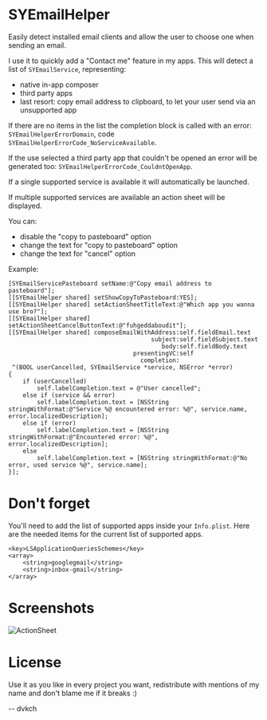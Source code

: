 SYEmailHelper
=============

Easily detect installed email clients and allow the user to choose one when sending an email.

I use it to quickly add a "Contact me" feature in my apps. This will detect a list of `SYEmailService`, representing:

- native in-app composer
- third party apps
- last resort: copy email address to clipboard, to let your user send via an unsupported app

If there are no items in the list the completion block is called with an error: `SYEmailHelperErrorDomain`, code `SYEmailHelperErrorCode_NoServiceAvailable`. 

If the use selected a third party app that couldn't be opened an error will be generated too: `SYEmailHelperErrorCode_CouldntOpenApp`.

If a single supported service is available it will automatically be launched.

If multiple supported services are available an action sheet will be displayed.

You can:

- disable the "copy to pasteboard" option
- change the text for "copy to pasteboard" option
- change the text for "cancel" option

Example:

    [SYEmailServicePasteboard setName:@"Copy email address to pasteboard"];
    [[SYEmailHelper shared] setShowCopyToPasteboard:YES];
    [[SYEmailHelper shared] setActionSheetTitleText:@"Which app you wanna use bro?"];
    [[SYEmailHelper shared] setActionSheetCancelButtonText:@"fuhgeddaboudit"];
    [[SYEmailHelper shared] composeEmailWithAddress:self.fieldEmail.text
                                            subject:self.fieldSubject.text
                                               body:self.fieldBody.text
                                       presentingVC:self
                                         completion:
     ^(BOOL userCancelled, SYEmailService *service, NSError *error)
    {
        if (userCancelled)
            self.labelCompletion.text = @"User cancelled";
        else if (service && error)
            self.labelCompletion.text = [NSString stringWithFormat:@"Service %@ encountered error: %@", service.name, error.localizedDescription];
        else if (error)
            self.labelCompletion.text = [NSString stringWithFormat:@"Encountered error: %@", error.localizedDescription];
        else
            self.labelCompletion.text = [NSString stringWithFormat:@"No error, used service %@", service.name];
    }];

Don't forget
============

You'll need to add the list of supported apps inside your `Info.plist`. Here are the needed items for the current list of supported apps.

	<key>LSApplicationQueriesSchemes</key>
	<array>
		<string>googlegmail</string>
		<string>inbox-gmail</string>
	</array>

Screenshots
===========

![ActionSheet](https://raw.githubusercontent.com/dvkch/SYEmailHelper/master/screenshots/screenshot_choices.PNG)


License
===

Use it as you like in every project you want, redistribute with mentions of my name and don't blame me if it breaks :)

-- dvkch
 
